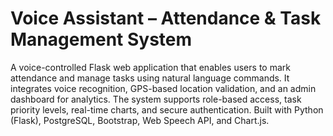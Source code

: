# Voice Assistant – Attendance & Task Management System
A voice-controlled Flask web application that enables users to mark attendance and manage tasks using natural language commands. It integrates voice recognition, GPS-based location validation, and an admin dashboard for analytics. The system supports role-based access, task priority levels, real-time charts, and secure authentication. Built with Python (Flask), PostgreSQL, Bootstrap, Web Speech API, and Chart.js.
